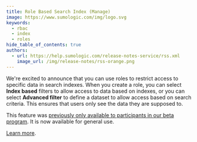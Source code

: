 ```yaml
---
title: Role Based Search Index (Manage)
image: https://www.sumologic.com/img/logo.svg
keywords:
  - rbac
  - index
  - roles
hide_table_of_contents: true
authors:
  - url: https://help.sumologic.com/release-notes-service/rss.xml
    image_url: /img/release-notes/rss-orange.png
---
```


We're excited to announce that you can use roles to restrict access to specific data in search indexes. When you create a role, you can select **Index based** filters to allow access to data based on indexes, or you can select **Advanced filter** to define a dataset to allow access based on search criteria. This ensures that users only see the data they are supposed to. 

This feature was [previously only available to participants in our beta program](/release-notes-service/2023/10/27/manage/). It is now available for general use.

[Learn more](/docs/manage/users-roles/roles/rbac-for-indexes).
